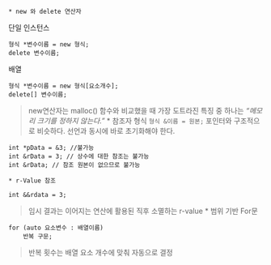	* new 와 delete 연산자
단일 인스턴스
```
형식 *변수이름 = new 형식;
delete 변수이름;
```
배열
```
형식 *변수이름 = new 형식[요소개수];
delete[] 변수이름;
```
> new연산자는 malloc() 함수와 비교했을 때 가장 도트라진 특징 중 하나는 *“메모리 크기를 정하지 않는다.”*
	* 참조자 형식
`형식 &이름 = 원본;`
> 포인터와 구조적으로 비슷하다.
> 선언과 동시에 바로 초기화해야 한다.
```
int *pData = &3; //불가능
int &rData = 3; // 상수에 대한 참조는 불가능
int &rData; // 참조 원본이 없으므로 불가능
```
	* r-Value 참조
`int &&rdata = 3;`
> 임시 결과는 이어지는 연산에 활용된 직후 소멸하는 r-value
	* 범위 기반 For문
```
for (auto 요소변수 : 배열이름)
	반복 구문;
```
> 반복 횟수는 배열 요소 개수에 맞춰 자동으로 결정
